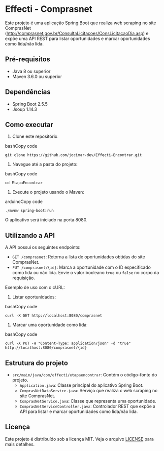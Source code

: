 Effecti - Comprasnet
=======================================

Este projeto é uma aplicação Spring Boot que realiza web scraping no site ComprasNet (<http://comprasnet.gov.br/ConsultaLicitacoes/ConsLicitacaoDia.asp>) e expõe uma API REST para listar oportunidades e marcar oportunidades como lida/não lida.

Pré-requisitos
--------------

-   Java 8 ou superior
-   Maven 3.6.0 ou superior

Dependências
------------

-   Spring Boot 2.5.5
-   Jsoup 1.14.3

Como executar
-------------

1.  Clone este repositório:

bashCopy code

`git clone https://github.com/jocimar-dev/Effecti-Encontrar.git`

1.  Navegue até a pasta do projeto:

bashCopy code

`cd EtapaEncontrar`

1.  Execute o projeto usando o Maven:

arduinoCopy code

`./mvnw spring-boot:run`

O aplicativo será iniciado na porta 8080.

Utilizando a API
----------------

A API possui os seguintes endpoints:

-   `GET /comprasnet`: Retorna a lista de oportunidades obtidas do site ComprasNet.
-   `PUT /comprasnet/{id}`: Marca a oportunidade com o ID especificado como lida ou não lida. Envie o valor booleano `true` ou `false` no corpo da requisição.

Exemplo de uso com o cURL:

1.  Listar oportunidades:

bashCopy code

`curl -X GET http://localhost:8080/comprasnet`

1.  Marcar uma oportunidade como lida:

bashCopy code

`curl -X PUT -H "Content-Type: application/json" -d "true" http://localhost:8080/comprasnet/{id}`

Estrutura do projeto
--------------------

-   `src/main/java/com/effecti/etapaencontrar`: Contém o código-fonte do projeto.
    -   `Application.java`: Classe principal do aplicativo Spring Boot.
    -   `ComprasNetDataService.java`: Serviço que realiza o web scraping no site ComprasNet.
    -   `ComprasNetService.java`: Classe que representa uma oportunidade.
    -   `ComprasNetServiceController.java`: Controlador REST que expõe a API para listar e marcar oportunidades como lida/não lida.

Licença
-------

Este projeto é distribuído sob a licença MIT. Veja o arquivo [LICENSE](https://chat.openai.com/c/LICENSE) para mais detalhes.